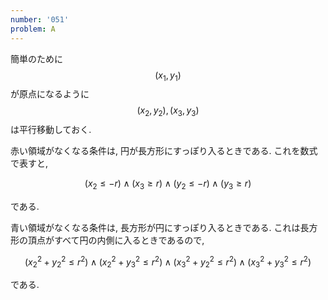 ```yaml
---
number: '051'
problem: A
---
```

簡単のために $$ (x_1, y_1) $$ が原点になるように $$ (x_2, y_2), (x_3, y_3) $$ は平行移動しておく.

赤い領域がなくなる条件は, 円が長方形にすっぽり入るときである. これを数式で表すと,

$$
(x_2 \leq -r) \land (x_3 \geq r) \land (y_2 \leq -r) \land (y_3 \geq r)
$$

である.

青い領域がなくなる条件は, 長方形が円にすっぽり入るときである. これは長方形の頂点がすべて円の内側に入るときであるので,

$$
(x_2^2+y_2^2 \leq r^2) \land (x_2^2+y_3^2 \leq r^2) \land (x_3^2+y_2^2 \leq r^2) \land (x_3^2+y_3^2 \leq r^2)
$$

である.
